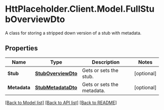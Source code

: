 # HttPlaceholder.Client.Model.FullStubOverviewDto
A class for storing a stripped down version of a stub with metadata.
## Properties

Name | Type | Description | Notes
------------ | ------------- | ------------- | -------------
**Stub** | [**StubOverviewDto**](StubOverviewDto.md) | Gets or sets the stub. | [optional] 
**Metadata** | [**StubMetadataDto**](StubMetadataDto.md) | Gets or sets the metadata. | [optional] 

[[Back to Model list]](../README.md#documentation-for-models) [[Back to API list]](../README.md#documentation-for-api-endpoints) [[Back to README]](../README.md)


